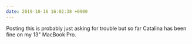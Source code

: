 ```yaml
---
date: 2019-10-16 16:02:38 +0900
---
```

Posting this is probably just asking for trouble but so far Catalina has been fine on my 13" MacBook Pro.
